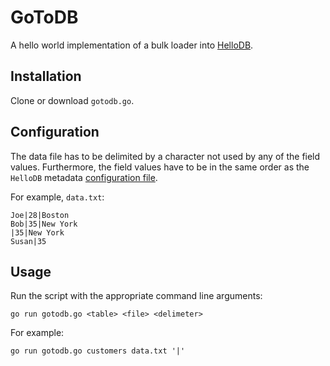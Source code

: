 # GoToDB

A hello world implementation of a bulk loader into [HelloDB](https://github.com/mrderive/HelloDB).

## Installation

Clone or download `gotodb.go`.

## Configuration

The data file has to be delimited by a character not used by any of the field values. Furthermore, the field values have to be in the same order as the `HelloDB` metadata [configuration file](https://github.com/mrderive/HelloDB/blob/main/README.md#configuration).

For example, `data.txt`:
```
Joe|28|Boston
Bob|35|New York
|35|New York
Susan|35
```

## Usage

Run the script with the appropriate command line arguments:
```
go run gotodb.go <table> <file> <delimeter>
```

For example:
```
go run gotodb.go customers data.txt '|'
```

